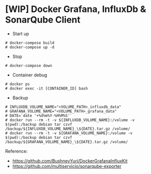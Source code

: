 # [WIP] Docker Grafana, InfluxDb & SonarQube Client

* Start up
```
# docker-compose build
# docker-compose up -d
```

* Stop
```
# docker-compose down
```

* Container debug
```
# docker ps 
# docker exec -it [CONTAINER_ID] bash
```

* Backup
```
# INFLUXDB_VOLUME_NAME="<VOLUME_PATH>_influxdb_data"
# GRAFANA_VOLUME_NAME="<VOLUME_PATH>_grafana_data"
# DATE=`date '+%d%m%Y-%H%M%S'`
# docker run --rm -t -v ${INFLUXDB_VOLUME_NAME}:/volume -v $(pwd):/backup debian tar czvf /backup/${INFLUXDB_VOLUME_NAME}_\${DATE}.tar.gz /volume/
# docker run --rm -t -v ${GRAFANA_VOLUME_NAME}:/volume -v $(pwd):/backup debian tar czvf /backup/${GRAFANA_VOLUME_NAME}_\${DATE}.tar.gz /volume/
```


Reference:

- https://github.com/BushnevYuri/DockerGrafanaInfluxKit
- https://github.com/multiservicio/sonarqube-exporter
